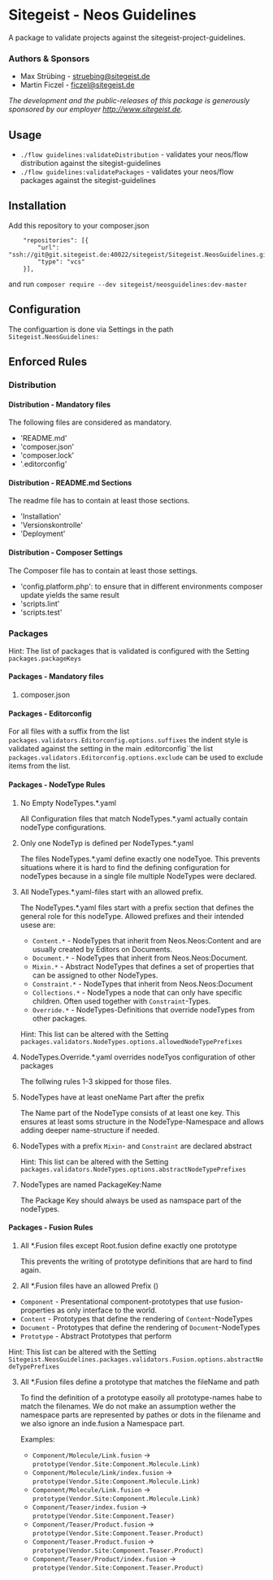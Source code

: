 # Sitegeist - Neos Guidelines

A package to validate projects against the sitegeist-project-guidelines.

### Authors & Sponsors

* Max Strübing - struebing@sitegeist.de
* Martin Ficzel - ficzel@sitegeist.de

*The development and the public-releases of this package is generously sponsored
by our employer http://www.sitegeist.de.*

## Usage

- `./flow guidelines:validateDistribution` - validates your neos/flow distribution against the sitegist-guidelines
- `./flow guidelines:validatePackages` - validates your neos/flow packages against the sitegist-guidelines

## Installation

Add this repository to your composer.json
```
    "repositories": [{
        "url": "ssh://git@git.sitegeist.de:40022/sitegeist/Sitegeist.NeosGuidelines.git",
        "type": "vcs"
    }],
```

and run `composer require --dev sitegeist/neosguidelines:dev-master`

## Configuration
 
The configuartion is done via Settings in the path `Sitegeist.NeosGuidelines:`

## Enforced Rules 
 
### Distribution
 
#### Distribution - Mandatory files

The following files are considered as mandatory.

- 'README.md'
- 'composer.json'
- 'composer.lock'
- '.editorconfig'

#### Distribution - README.md Sections

The readme file has to contain at least those sections.

- 'Installation'
- 'Versionskontrolle'
- 'Deployment'

#### Distribution - Composer Settings
 
The Composer file has to contain at least those settings.
 
- 'config.platform.php': to ensure that in different environments composer update yields the same result
- 'scripts.lint'
- 'scripts.test'
 
### Packages 

Hint: The list of packages that is validated is configured with the Setting `packages.packageKeys`

#### Packages - Mandatory files

1. composer.json

#### Packages - Editorconfig

For all files with a suffix from the list `packages.validators.Editorconfig.options.suffixes` 
the indent style is validated against the setting in the main .editorconfig``the list 
`packages.validators.Editorconfig.options.exclude` can be used to exclude items from the list.
 
#### Packages - NodeType Rules

1. No Empty NodeTypes.*.yaml

   All Configuration files that match NodeTypes.*.yaml actually contain nodeType configurations.

2. Only one NodeTyp is defined per NodeTypes.*.yaml

   The files NodeTypes.*.yaml define exactly one nodeTyoe. This prevents situations where it is hard to find 
   the defining configuration for nodeTypes because in a single file multiple NodeTypes were declared.

3. All NodeTypes.*.yaml-files start with an allowed prefix.

   The NodeTypes.*.yaml files start with a prefix section that defines the general role for this nodeType. 
   Allowed prefixes and their intended usese are: 
   
   - `Content.*` - NodeTypes that inherit from Neos.Neos:Content and are usually created by Editors on Documents.  
   - `Document.*` - NodeTypes that inherit from Neos.Neos:Document.
   - `Mixin.*` - Abstract NodeTypes that defines a set of properties that can be assigned to other NodeTypes.
   - `Constraint.*` - NodeTypes that inherit from Neos.Neos:Document 
   - `Collections.*` - NodeTypes a node that can only have specific children. Often used together with `Constraint`-Types.
   - `Override.*` - NodeTypes-Definitions that override nodeTypes from other packages. 

   Hint: This list can be altered with the Setting `packages.validators.NodeTypes.options.allowedNodeTypePrefixes`

4. NodeTypes.Override.*.yaml overrides nodeTyos configuration of other packages

   The follwing rules 1-3 skipped for those files.

5. NodeTypes have at least oneName Part after the prefix

   The Name part of the NodeType consists of at least one key. This ensures at least soms structure in the 
   NodeType-Namespace and allows adding deeper name-structure if needed.

6. NodeTypes with a prefix `Mixin`- and `Constraint` are declared abstract

   Hint: This list can be altered with the Setting `packages.validators.NodeTypes.options.abstractNodeTypePrefixes`

7. NodeTypes are named PackageKey:Name

   The Package Key should always be used as namspace part of the nodeTypes.

#### Packages - Fusion Rules

1. All *.Fusion files except Root.fusion define exactly one prototype

   This prevents the writing of prototype definitions that are hard to find again.

2. All *.Fusion files have an allowed Prefix ()

  - `Component` - Presentational component-prototypes that use fusion-properties as only interface to the world.
  - `Content` - Prototypes that define the rendering of `Content`-NodeTypes
  - `Document` - Prototypes that define the rendering of `Document`-NodeTypes
  - `Prototype` - Abstract Prototypes that perform 

Hint: This list can be altered with the Setting `Sitegeist.NeosGuidelines.packages.validators.Fusion.options.abstractNodeTypePrefixes`
  
3. All *.Fusion files define a prototype that matches the fileName and path

   To find the definition of a prototype easoily all prototype-names habe to match the filenames. 
   We do not make an assumption wether the namespace parts are represented by pathes or dots in the 
   filename and we also ignore an inde.fusion a Namespace part.
   
   Examples:
   
   -  `Component/Molecule/Link.fusion` -> `prototype(Vendor.Site:Component.Molecule.Link)`
   -  `Component/Molecule/Link/index.fusion` -> `prototype(Vendor.Site:Component.Molecule.Link)`
   -  `Component/Molecule/Link.fusion` -> `prototype(Vendor.Site:Component.Molecule.Link)`
   -  `Component/Teaser/index.fusion` -> `prototype(Vendor.Site:Component.Teaser)`
   -  `Component/Teaser/Product.fusion` -> `prototype(Vendor.Site:Component.Teaser.Product)`
   -  `Component/Teaser.Product.fusion` -> `prototype(Vendor.Site:Component.Teaser.Product)`
   -  `Component/Teaser/Product/index.fusion` -> `prototype(Vendor.Site:Component.Teaser.Product)`